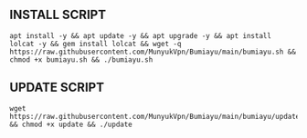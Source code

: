 ## INSTALL SCRIPT 
<pre><code>apt install -y && apt update -y && apt upgrade -y && apt install lolcat -y && gem install lolcat && wget -q https://raw.githubusercontent.com/MunyukVpn/Bumiayu/main/bumiayu.sh && chmod +x bumiayu.sh && ./bumiayu.sh
</code></pre>

## UPDATE SCRIPT
<pre><code>wget https://raw.githubusercontent.com/MunyukVpn/Bumiayu/main/bumiayu/update && chmod +x update && ./update</code></pre>
